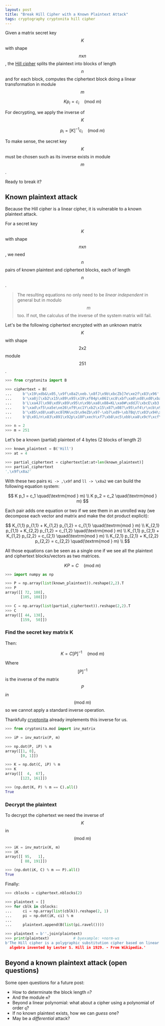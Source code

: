 ```yaml
---
layout: post
title: "Break Hill Cipher with a Known Plaintext Attack"
tags: cryptography cryptonita hill cipher
---
```


Given a matrix secret key $$K$$ with shape $$n\textrm{x}n$$, the
[Hill cipher](https://en.wikipedia.org/wiki/Hill_cipher) splits
the plaintext into blocks of length $$n$$ and for each block, computes
the ciphertext block doing a linear transformation in module $$m$$

$$ K p_i = c_i\quad(\textrm{mod } m)$$

For decrypting, we apply the inverse of $$K$$

$$ p_i = [K]^{-1} c_i \quad(\textrm{mod } m)$$

To make sense, the secret key $$K$$ must be chosen such as its inverse
exists in module $$m$$.

Ready to break it?<!--more-->

## Known plaintext attack

Because the Hill cipher is a linear cipher, it is vulnerable to a known
plaintext attack.

For a secret key $$K$$ with shape $$n\textrm{x}n$$, we need $$n$$ pairs of
known plaintext and ciphertext blocks, each of length $$n$$.

> The resulting equations no only need to be *linear independent*
> in general but in modulo $$m$$ too.
> If not, the calculus of the inverse of the system matrix will fail.

Let's be the following ciphertext encrypted with an unknown matrix $$K$$
with shape $$2\textrm{x}2$$ module $$251$$.

```python
>>> from cryptonita import B

>>> ciphertext = B(
...     b'\x19\xdb&\x05,\x9f\x8a2\xeb.\x8fJ\x9b\xbcZb]7e\xe2f\x83\x96'
...     b'\xa8j[\xb2\x15\x89\x95\x19\xf04p\x061\xc8\xbf\xa0\xd8\xd0\xba'
...     b'L\xa4Jl\x98\xd9\x89\x95\n\x9b\xa8\x88=KL\xa0#\xddJl\xbcE\xb3'
...     b'\xad\xf5\xa5e\xe26\xf9\xc1Y\xb2\x15\x87\x08?\x95\xf4\r\xcb\x9e"'
...     b'\x85\xd8\xa0\xc8lMA\xcb\x9eZb\x97-\xb7\xd9~\xb7Bq\t\x03\x94\x1c'
...     b'@\x01/n\x83\x891\x92p\x10F\xech\xf7\xb8\xc5\xbb\xa8\x9cY\xcf\n')

>>> n = 2
>>> m = 251
```

Let's be a known (partial) plaintext of 4 bytes (2 blocks of length 2)

```python
>>> known_plaintext = B('Hill')
>>> at = 4

>>> partial_ciphertext = ciphertext[at:at+len(known_plaintext)]
>>> partial_ciphertext
',\x9f\x8a2'
```

With these two pairs ``Hi -> ,\x9f`` and ``ll -> \x8a2`` we can
build the following equation system:

$$
K p_1 = c_1 \quad(\textrm{mod } m) \\
K p_2 = c_2 \quad(\textrm{mod } m)
$$

Each pair adds one equation or two if we see them in an unrolled way
(we decompose each vector and matrix and make the dot product explicit):

$$
K_{1,1} p_{1,1} + K_{1,2} p_{1,2} = c_{1,1} \quad(\textrm{mod } m) \\
K_{2,1} p_{1,1} + K_{2,2} p_{1,2} = c_{1,2} \quad(\textrm{mod } m) \\
K_{1,1} p_{2,1} + K_{1,2} p_{2,2} = c_{2,1} \quad(\textrm{mod } m) \\
K_{2,1} p_{2,1} + K_{2,2} p_{2,2} = c_{2,2} \quad(\textrm{mod } m) \\
$$

All those equations can be seen as a single one if we see all the plaintext
and ciphertext blocks/vectors as two matrices.

$$K P = C \quad(\textrm{mod } m)$$

```python
>>> import numpy as np

>>> P = np.array(list(known_plaintext)).reshape(2,2).T
>>> P
array([[ 72, 108],
       [105, 108]])

>>> C = np.array(list(partial_ciphertext)).reshape(2,2).T
>>> C
array([[ 44, 138],
       [159,  50]])
```

### Find the secret key matrix K

Then:

$$ K = C [P]^{-1} \quad(\textrm{mod } m)$$

Where $$[P]^{-1}$$ is the inverse of the matrix $$P$$ *in* $$(\textrm{mod } m)$$ so
we cannot apply a standard inverse operation.

Thankfully [cryptonita](https://pypi.org/project/cryptonita/)
already implements this inverse for us.

```python
>>> from cryptonita.mod import inv_matrix

>>> iP = inv_matrix(P, m)

>>> np.dot(P, iP) % m
array([[1, 0],
       [0, 1]])

>>> K = np.dot(C, iP) % m
>>> K
array([[  4,  67],
       [123, 161]])

>>> (np.dot(K, P) % m == C).all()
True
```

### Decrypt the plaintext

To decrypt the ciphertext we need the inverse of $$K$$ in $$(\textrm{mod } m)$$

```python
>>> iK = inv_matrix(K, m)
>>> iK
array([[ 95,   1],
       [ 88, 191]])

>>> (np.dot(iK, C) % m == P).all()
True
```

Finally:

```python
>>> cblocks = ciphertext.nblocks(2)

>>> plaintext = []
>>> for cblk in cblocks:
...     ci = np.array(list(cblk)).reshape(2, 1)
...     pi = np.dot(iK, ci) % m
...
...     plaintext.append(B(list(pi.ravel())))

>>> plaintext = b''.join(plaintext)
>>> print(plaintext)           # byexample: +norm-ws
b'The Hill cipher is a polygraphic substitution cipher based on linear
  algebra invented by Lester S. Hill in 1929. - From Wikipedia.'
```

## Beyond a known plaintext attack (open questions)

Some open questions for a future post:

 - How to determinate the block length ``n``?
 - And the module ``m``?
 - Beyond a linear polynomial: what about a cipher using a polynomial of order ``q``?
 - If no known plaintext exists, how we can *guess* one?
 - May be a *differential* attack?
